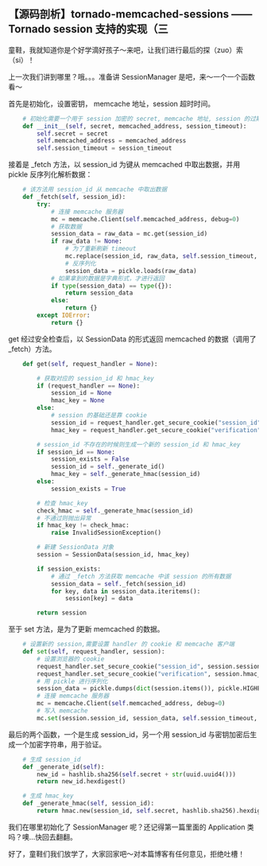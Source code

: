 ## 【源码剖析】tornado-memcached-sessions —— Tornado session 支持的实现（三
童鞋，我就知道你是个好学滴好孩子～来吧，让我们进行最后的探（zuo）索（si）！

上一次我们讲到哪里？哦。。。准备讲 SessionManager 是吧，来～一个一个函数看～

首先是初始化，设置密钥， memcache 地址，session 超时时间。

```python
    # 初始化需要一个用于 session 加密的 secret, memcache 地址, session 的过期时间
    def __init__(self, secret, memcached_address, session_timeout):
        self.secret = secret
        self.memcached_address = memcached_address
        self.session_timeout = session_timeout
```

接着是 _fetch 方法，以 session_id  为键从 memcached 中取出数据，并用 pickle 反序列化解析数据：

```python
    # 该方法用 session_id 从 memcache 中取出数据
    def _fetch(self, session_id):
        try:
            # 连接 memcache 服务器
            mc = memcache.Client(self.memcached_address, debug=0)
            # 获取数据
            session_data = raw_data = mc.get(session_id)
            if raw_data != None:
                # 为了重新刷新 timeout
                mc.replace(session_id, raw_data, self.session_timeout, 0)
                # 反序列化
                session_data = pickle.loads(raw_data)
            # 如果拿到的数据是字典形式，才进行返回
            if type(session_data) == type({}):
                return session_data
            else:
                return {}
        except IOError:
            return {}
```

get 经过安全检查后，以 SessionData 的形式返回 memcached 的数据（调用了 _fetch）方法。


```python
    def get(self, request_handler = None):

        # 获取对应的 session_id 和 hmac_key
        if (request_handler == None):
            session_id = None
            hmac_key = None
        else:
            # session 的基础还是靠 cookie
            session_id = request_handler.get_secure_cookie("session_id")
            hmac_key = request_handler.get_secure_cookie("verification")

        # session_id 不存在的时候则生成一个新的 session_id 和 hmac_key
        if session_id == None:
            session_exists = False
            session_id = self._generate_id()
            hmac_key = self._generate_hmac(session_id)
        else:
            session_exists = True

        # 检查 hmac_key
        check_hmac = self._generate_hmac(session_id)
        # 不通过则抛出异常
        if hmac_key != check_hmac:
            raise InvalidSessionException()

        # 新建 SessionData 对象
        session = SessionData(session_id, hmac_key)

        if session_exists:
            # 通过 _fetch 方法获取 memcache 中该 session 的所有数据
            session_data = self._fetch(session_id)
            for key, data in session_data.iteritems():
                session[key] = data

        return session
```

至于 set 方法，是为了更新 memcached 的数据。

```python
    # 设置新的 session,需要设置 handler 的 cookie 和 memcache 客户端
    def set(self, request_handler, session):
        # 设置浏览器的 cookie
        request_handler.set_secure_cookie("session_id", session.session_id)
        request_handler.set_secure_cookie("verification", session.hmac_key)
        # 用 pickle 进行序列化
        session_data = pickle.dumps(dict(session.items()), pickle.HIGHEST_PROTOCOL)
        # 连接 memcache 服务器
        mc = memcache.Client(self.memcached_address, debug=0)
        # 写入 memcache
        mc.set(session.session_id, session_data, self.session_timeout, 0)
```

最后的两个函数，一个是生成 session_id，另一个用 session_id 与密钥加密后生成一个加密字符串，用于验证。

```python
    # 生成 session_id
    def _generate_id(self):
        new_id = hashlib.sha256(self.secret + str(uuid.uuid4()))
        return new_id.hexdigest()

    # 生成 hmac_key
    def _generate_hmac(self, session_id):
        return hmac.new(session_id, self.secret, hashlib.sha256).hexdigest()
```

我们在哪里初始化了 SessionManager 呢？还记得第一篇里面的 Application 类吗？噢...快回去翻翻。

好了，童鞋们我们放学了，大家回家吧～对本篇博客有任何意见，拒绝吐槽！

